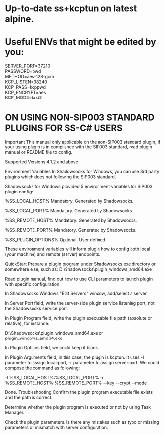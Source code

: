 # Up-to-date ss+kcptun on latest alpine.

# Useful ENVs that might be edited by you:

SERVER_PORT=37210  
PASSWORD=pwd  
METHOD=aes-128-gcm  
KCP_LISTEN=38240  
KCP_PASS=kcppwd  
KCP_ENCRYPT=aes  
KCP_MODE=fast2  




# ON USING NON-SIP003 STANDARD PLUGINS FOR SS-C# USERS


Important
This manual only applicable on the non-SIP003 standard plugin, if your using plugin is in compliance with the SIP003 standard, read plugin manual or README file to config.

Supported Versions
4.1.2 and above

Environment Variables
In Shadowsocks for Windows, you can use 3rd party plugins which does not following the SIP003 standard.

Shadowsocks for Windows provided 5 environment variables for SIP003 plugin config:

%SS_LOCAL_HOST% Mandatory. Generated by Shadowsocks.

%SS_LOCAL_PORT% Mandatory. Generated by Shadowsocks.

%SS_REMOTE_HOST% Mandatory. Generated by Shadowsocks.

%SS_REMOTE_PORT% Mandatory. Generated by Shadowsocks.

%SS_PLUGIN_OPTIONS% Optional. User defined.

These environment variables will inform plugin how to config both local (your machine) and remote (server) endpoints.

QuickStart
Prepare a plugin program under Shadowsocks.exe directory or somewhere else, such as:
D:\Shadowsocks\plugin_windows_amd64.exe

Read plugin manual, find out how to use CLI parameters to launch plugin with specific configuration.

In Shadowsocks Windows "Edit Servers" window, add/select a server.

In Server Port field, write the server-side plugin service listening port, not the Shadowsocks service port.

In Plugin Program field, write the plugin executable file path (absolute or relative), for instance:

D:\Shadowsocks\plugin_windows_amd64.exe or plugin_windows_amd64.exe

In Plugin Options field, we could keep it blank.

In Plugin Arguments field, in this case, the plugin is kcptun. It uses -l parameter to assign local:port, -r parameter to assign server:port. We could compose the command as following:

-l %SS_LOCAL_HOST%:%SS_LOCAL_PORT% -r %SS_REMOTE_HOST%:%SS_REMOTE_PORT% --key <Plugin Password> --crypt <Encryption algorithm> --mode <Selected mode>

Done.
Troubleshooting
Confirm the plugin program executable file exists and the path is correct.

Determine whether the plugin program is executed or not by using Task Manager.

Check the plugin parameters. Is there any mistakes such as typo or missing parameters or mismatch with server configuration.
